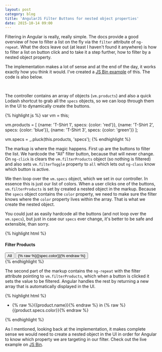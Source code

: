 ```yaml
---
layout: post
category: blog
title: 'AngularJS Filter Buttons for nested object properties'
date: 2015-10-14 09:00
---
```


Filtering in Angular is really, really simple. The docs provide a good overview of how to filter a list on the fly via the `filter` attribute of `ng-repeat`. What the docs leave out (at least I haven't found it anywhere) is how to filter a list on button click and to take it a step further, how to filter by a nested object property.

The implementation makes a lot of sense and at the end of the day, it works exactly how you think it would. I've created a [JS Bin example](http://jsbin.com/mazidu/13/edit?html,css,js,output) of this. The code is also below.

<br/>

The controller contains an array of objects (`vm.products`) and also a quick Lodash shortcut to grab all the `specs` objects, so we can loop through them in the UI to dynamically create the buttons.

{% highlight js %}
var vm = this;

vm.products = [
    {name: 'T-Shirt 1', specs: {color: 'red'}},
    {name: 'T-Shirt 2', specs: {color: 'blue'}},
    {name: 'T-Shirt 3', specs: {color: 'green'}}
];

vm.specs = _.pluck(this.products, 'specs');
{% endhighlight %}

The markup is where the magic happens. First up are the buttons to filter the list. We hardcode the "All" filter button, because that will never change. On `ng-click` is clears the `vm.filterProducts` object (so nothing is filtered) and also sets `vm.filterToggle` property to `all` which lets out `ng-class` know which button is active.

We then loop over the `vm.specs` object, which we set in our controller. In essence this is just our list of colors. When a user clicks one of the buttons, `vm.filterProducts` is set by created a nested object in the markup. Because the `specs` object contains the `color` property, we need to make sure the filter knows where the `color` property lives within the array. That is what we create the nested object.

You could just as easily hardcode all the buttons (and not loop over the `vm.specs`), but just in case our `specs` ever change, it's better to be safe and extensible, than sorry.

{% highlight html %}
<div class="filter-btns">
  <h4>Filter Products</h4>
  <button type="button" ng-class="{'active': vm.filterToggle == 'all'}" ng-click="vm.filterProducts = {}; vm.filterToggle = 'all'">
    All
  </button>
  <button type="button" ng-repeat="spec in vm.specs" ng-class="{'active': vm.filterToggle == spec.color}" ng-click="vm.filterProducts = {specs: {color: spec.color}}; vm.filterToggle = spec.color">
    {% raw %}{{spec.color}}{% endraw %}
  </button>
</div>
{% endhighlight %}

The second part of the markup contains the `ng-repeat` with the filter attribute pointing to `vm.filterProducts`, which when a button is clicked it sets the value to be filtered. Angular handles the rest by returning a new array that is automatically displayed in the UI.

{% highlight html %}
<ul>
  <li ng-repeat="product in vm.products | filter: vm.filterProducts">
    {% raw %}{{product.name}}{% endraw %} in
    <span ng-style="{color: product.specs.color}">{% raw %}{{product.specs.color}}{% endraw %}</span>
  </li>
</ul>
{% endhighlight %}

As I mentioned, looking back at the implementation, it makes complete sense we would need to create a nested object in the UI in order for Angular to know which property we are targeting in our filter. Check out the live example on [JS Bin](http://jsbin.com/mazidu/13/edit?html,css,js,output).